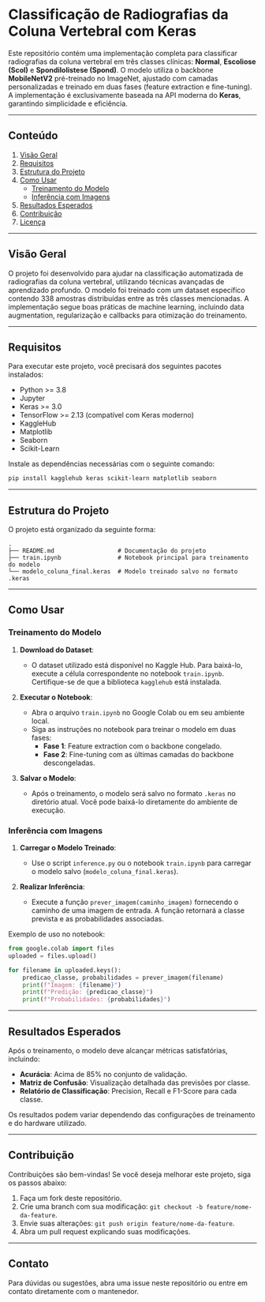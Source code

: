 # **Classificação de Radiografias da Coluna Vertebral com Keras**

Este repositório contém uma implementação completa para classificar radiografias da coluna vertebral em três classes clínicas: **Normal**, **Escoliose (Scol)** e **Spondilolistese (Spond)**. O modelo utiliza o backbone **MobileNetV2** pré-treinado no ImageNet, ajustado com camadas personalizadas e treinado em duas fases (feature extraction e fine-tuning). A implementação é exclusivamente baseada na API moderna do **Keras**, garantindo simplicidade e eficiência.

---

## **Conteúdo**

1. [Visão Geral](#visão-geral)
2. [Requisitos](#requisitos)
3. [Estrutura do Projeto](#estrutura-do-projeto)
4. [Como Usar](#como-usar)
   - [Treinamento do Modelo](#treinamento-do-modelo)
   - [Inferência com Imagens](#inferência-com-imagens)
5. [Resultados Esperados](#resultados-esperados)
6. [Contribuição](#contribuição)
7. [Licença](#licença)

---

## **Visão Geral**

O projeto foi desenvolvido para ajudar na classificação automatizada de radiografias da coluna vertebral, utilizando técnicas avançadas de aprendizado profundo. O modelo foi treinado com um dataset específico contendo 338 amostras distribuídas entre as três classes mencionadas. A implementação segue boas práticas de machine learning, incluindo data augmentation, regularização e callbacks para otimização do treinamento.

---

## **Requisitos**

Para executar este projeto, você precisará dos seguintes pacotes instalados:

- Python >= 3.8
- Jupyter
- Keras >= 3.0
- TensorFlow >= 2.13 (compatível com Keras moderno)
- KaggleHub
- Matplotlib
- Seaborn
- Scikit-Learn

Instale as dependências necessárias com o seguinte comando:

```bash
pip install kagglehub keras scikit-learn matplotlib seaborn
```

---

## **Estrutura do Projeto**

O projeto está organizado da seguinte forma:

```
.
├── README.md                  # Documentação do projeto
├── train.ipynb                # Notebook principal para treinamento do modelo
└── modelo_coluna_final.keras  # Modelo treinado salvo no formato .keras
```

---

## **Como Usar**

### **Treinamento do Modelo**

1. **Download do Dataset**:
   - O dataset utilizado está disponível no Kaggle Hub. Para baixá-lo, execute a célula correspondente no notebook `train.ipynb`. Certifique-se de que a biblioteca `kagglehub` está instalada.

2. **Executar o Notebook**:
   - Abra o arquivo `train.ipynb` no Google Colab ou em seu ambiente local.
   - Siga as instruções no notebook para treinar o modelo em duas fases:
     - **Fase 1**: Feature extraction com o backbone congelado.
     - **Fase 2**: Fine-tuning com as últimas camadas do backbone descongeladas.

3. **Salvar o Modelo**:
   - Após o treinamento, o modelo será salvo no formato `.keras` no diretório atual. Você pode baixá-lo diretamente do ambiente de execução.

### **Inferência com Imagens**

1. **Carregar o Modelo Treinado**:
   - Use o script `inference.py` ou o notebook `train.ipynb` para carregar o modelo salvo (`modelo_coluna_final.keras`).

2. **Realizar Inferência**:
   - Execute a função `prever_imagem(caminho_imagem)` fornecendo o caminho de uma imagem de entrada. A função retornará a classe prevista e as probabilidades associadas.

Exemplo de uso no notebook:
```python
from google.colab import files
uploaded = files.upload()

for filename in uploaded.keys():
    predicao_classe, probabilidades = prever_imagem(filename)
    print(f"Imagem: {filename}")
    print(f"Predição: {predicao_classe}")
    print(f"Probabilidades: {probabilidades}")
```

---

## **Resultados Esperados**

Após o treinamento, o modelo deve alcançar métricas satisfatórias, incluindo:

- **Acurácia**: Acima de 85% no conjunto de validação.
- **Matriz de Confusão**: Visualização detalhada das previsões por classe.
- **Relatório de Classificação**: Precision, Recall e F1-Score para cada classe.

Os resultados podem variar dependendo das configurações de treinamento e do hardware utilizado.

---

## **Contribuição**

Contribuições são bem-vindas! Se você deseja melhorar este projeto, siga os passos abaixo:

1. Faça um fork deste repositório.
2. Crie uma branch com sua modificação: `git checkout -b feature/nome-da-feature`.
3. Envie suas alterações: `git push origin feature/nome-da-feature`.
4. Abra um pull request explicando suas modificações.

---

## **Contato**

Para dúvidas ou sugestões, abra uma issue neste repositório ou entre em contato diretamente com o mantenedor.